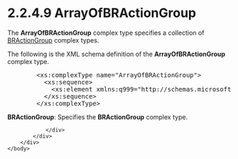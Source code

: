 <html dir="LTR" xmlns:mshelp="http://msdn.microsoft.com/mshelp" xmlns:ddue="http://ddue.schemas.microsoft.com/authoring/2003/5" xmlns:xlink="http://www.w3.org/1999/xlink" xmlns:tool="http://www.microsoft.com/tooltip">
    <head>
        <meta http-equiv="Content-Type" content="text/html; CHARSET=utf-8"></meta>
        <meta name="save" content="history"></meta>
        <title>2.2.4.9 ArrayOfBRActionGroup</title>
        <xml>
            <mshelp:toctitle title="2.2.4.9 ArrayOfBRActionGroup"></mshelp:toctitle>
            <mshelp:rltitle title="[MS-SSMDSWS-15]: ArrayOfBRActionGroup"></mshelp:rltitle>
            <mshelp:keyword index="A" term="85f2d2cd-9e62-4b8e-af50-6eb03a99ad16"></mshelp:keyword>
            <mshelp:attr name="DCSext.ContentType" value="open specification"></mshelp:attr>
            <mshelp:attr name="AssetID" value="85f2d2cd-9e62-4b8e-af50-6eb03a99ad16"></mshelp:attr>
            <mshelp:attr name="TopicType" value="kbRef"></mshelp:attr>
            <mshelp:attr name="DCSext.Title" value="[MS-SSMDSWS-15]: ArrayOfBRActionGroup" />
        </xml>
    </head>
    <body>
        <div id="header">
            <h1 class="heading">2.2.4.9 ArrayOfBRActionGroup</h1>
        </div>
        <div id="mainSection">
            <div id="mainBody">
                <div id="allHistory" class="saveHistory"></div>
                <div id="sectionSection0" class="section" name="collapseableSection">
                    

<p>The <b>ArrayOfBRActionGroup</b> complex type specifies a
collection of <a href="7f3abbae-fa0e-4aef-be20-616bd31efdec.html">BRActionGroup</a>
complex types.</p>

<p>The following is the XML schema definition of the <b>ArrayOfBRActionGroup</b>
complex type.</p>

<dl>
<dd>
<div><pre>   &lt;xs:complexType name=&quot;ArrayOfBRActionGroup&quot;&gt;
     &lt;xs:sequence&gt;
       &lt;xs:element xmlns:q999=&quot;http://schemas.microsoft.com/sqlserver/masterdataservices/2009/09&quot; minOccurs=&quot;0&quot; maxOccurs=&quot;unbounded&quot; name=&quot;BRActionGroup&quot; nillable=&quot;true&quot; type=&quot;q999:BRActionGroup&quot; xmlns:xs=&quot;http://www.w3.org/2001/XMLSchema&quot; /&gt;
     &lt;/xs:sequence&gt;
   &lt;/xs:complexType&gt;
</pre></div>
</dd></dl>

<p><b>BRActionGroup</b>: Specifies the <b>BRActionGroup</b>
complex type.</p>


                </div>
            </div>
        </div>
    </body>
</html>